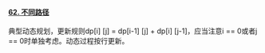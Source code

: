 #### [62. 不同路径](https://leetcode-cn.com/problems/unique-paths/)

典型动态规划，更新规则dp[i] [j] = dp[i-1] [j] + dp[i] [j-1]，应当注意i == 0或者j == 0时单独考虑。动态过程按行更新。

